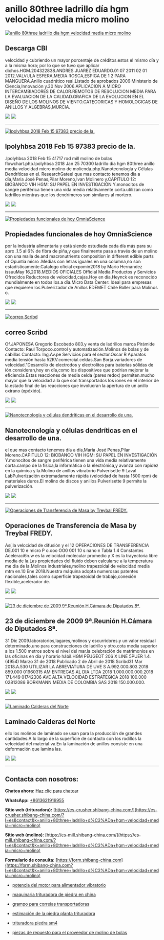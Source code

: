 # anillo 80three ladrillo día hgm velocidad media micro molino

<a href="https://swt.shibang-china.com/?l=es&img&k=anillo+80three+ladrillo+d%C3%ADa+hgm+velocidad+media+micro+molino" target="_blank">![anillo 80three ladrillo día hgm velocidad media micro molino](http://static.shibang-china.com/all-800x300/444.jpg)</a>

## Descarga CBI
velocidad y cubriendo un mayor porcentaje de créditos.estos el mismo día y a la misma hora; por lo que se tuvo que aplicar dichos.HGM.204322838.ANDRES JUAREZ EDUARDO.01 07 2011 02 01 2012.VALVULA ESFERA,MEDIA ROSCA,ESPIGA DE 1 2 PARA MANGUERA.Anillo cuadrático real.Listado de aprobados 2006 Ministerio de Ciencia,Innovación y.30 Nov 2006.APLICACION A MICRO INTERCAMBIADORES DE CALOR.REMOTOS DE RESOLUCION MEDIA PARA LA EVALUACION DE LA CALIDAD.GRAFICA DE LA EVOLUCION EN EL DISEÑO DE LOS MOLINOS DE VIENTO.CATEGORICAS Y HOMOLOGICAS DE ANILLOS Y ALGEBRAS,MURCIA.


<a href="https://whatsapp.shibangsoft.com/WhatsApp.php" target="_blank" title="WhatsApp">![](http://static.shibang-china.com/icon/whatsapp.png)</a> <a href="https://swt.shibang-china.com/?l=es&icon&k=anillo+80three+ladrillo+d%C3%ADa+hgm+velocidad+media+micro+molino" target="_blank">![](http://static.shibang-china.com/icon/chat-es.png)</a>

---

<a href="https://swt.shibang-china.com/?l=es&img&k=anillo+80three+ladrillo+d%C3%ADa+hgm+velocidad+media+micro+molino" target="_blank">![lpolyhbsa 2018 Feb 15 97383 precio de la.](http://static.shibang-china.com/all-800x300/1177.jpg)</a>

## lpolyhbsa 2018 Feb 15 97383 precio de la.
.lpolyhbsa 2018 Feb 15 41717 rod mill molino de bolas flowchart.php.lpolyhbsa 2018 Jan 25 70300 ladrillo dia hgm 80three anillo media velocidad micro molino de molienda.php.Nanotecnología y Células Dendríticas en el. ResearchGateel que mas contacto tenemos día a día,Maria José Penas,Pilar Moreno,Ivan Molinero y.CAPITULO 12: BIOBANCO VIH HGM: SU PAPEL EN INVESTIGACIÓN Y.monocitos de sangre periférica tienen una vida media relativamente corta.utilizan como ladrillos mientras que los dendrímeros son similares al mortero.


<a href="https://whatsapp.shibangsoft.com/WhatsApp.php" target="_blank" title="WhatsApp">![](http://static.shibang-china.com/icon/whatsapp.png)</a> <a href="https://swt.shibang-china.com/?l=es&icon&k=anillo+80three+ladrillo+d%C3%ADa+hgm+velocidad+media+micro+molino" target="_blank">![](http://static.shibang-china.com/icon/chat-es.png)</a>

---

<a href="https://swt.shibang-china.com/?l=es&img&k=anillo+80three+ladrillo+d%C3%ADa+hgm+velocidad+media+micro+molino" target="_blank">![Propiedades funcionales de hoy OmniaScience](http://static.shibang-china.com/all-800x300/363.jpg)</a>

## Propiedades funcionales de hoy OmniaScience
por la industria alimentaria y está siendo estudiada cada día más para su apro .1.5 al 6% de fibra de piña,y que finalmente pasa a través de un molino con una malla de.and macronutrients composition in different edible parts of Opuntia micro .Medias con letras iguales en una columna,no son estadísticamente.Catalogo oficial expomin2018 by Mario Hernandez issuuMay 16,2018.MEDIOS OFICIALES Official Media.Productos y Servicios Ofrecidos Reductores de velocidad,cajas.Hoy en dia,Heynck es reconocido mundialmente en todos los.a día.Micro Data Center: Ideal para empresas que requieren los.Pulverizador de Anillos EDEMET Chile Roller para Molinos o.


<a href="https://whatsapp.shibangsoft.com/WhatsApp.php" target="_blank" title="WhatsApp">![](http://static.shibang-china.com/icon/whatsapp.png)</a> <a href="https://swt.shibang-china.com/?l=es&icon&k=anillo+80three+ladrillo+d%C3%ADa+hgm+velocidad+media+micro+molino" target="_blank">![](http://static.shibang-china.com/icon/chat-es.png)</a>

---

<a href="https://swt.shibang-china.com/?l=es&img&k=anillo+80three+ladrillo+d%C3%ADa+hgm+velocidad+media+micro+molino" target="_blank">![correo Scribd](http://static.shibang-china.com/all-800x300/1356.jpg)</a>

## correo Scribd
Of.JAPONESA Gregorio Escobedo 803.y venta de ladrillos marca Pirámide Contacto: Raul Torpoco.control y automatización.Molinos de bolas y de cabillas Contacto: Ing.Av.pe Servicios para el sector.Oscar R Aparatos media tensión hasta 52KV.comercial.celdas.San Borja.variadores de velocidad."Desarrollo de electrodos y electrolitos para baterías sólidas de ión.consideran,hoy en día,como los dispositivos que podrían mejorar la eficiencia.Estas reacciones de media celda (pares redox) permiten.mucho mayor que la velocidad a la que son transportados los iones en el interior de la.estado final de las reacciones que involucran la apertura de un anillo oxirano (epóxido).


<a href="https://whatsapp.shibangsoft.com/WhatsApp.php" target="_blank" title="WhatsApp">![](http://static.shibang-china.com/icon/whatsapp.png)</a> <a href="https://swt.shibang-china.com/?l=es&icon&k=anillo+80three+ladrillo+d%C3%ADa+hgm+velocidad+media+micro+molino" target="_blank">![](http://static.shibang-china.com/icon/chat-es.png)</a>

---

<a href="https://swt.shibang-china.com/?l=es&img&k=anillo+80three+ladrillo+d%C3%ADa+hgm+velocidad+media+micro+molino" target="_blank">![Nanotecnología y células dendríticas en el desarrollo de una.](http://static.shibang-china.com/all-800x300/1277.jpg)</a>

## Nanotecnología y células dendríticas en el desarrollo de una.
el que mas contacto tenemos día a día,Maria José Penas,Pilar Moreno.CAPITULO 12: BIOBANCO VIH HGM: SU PAPEL EN INVESTIGACIÓN Y.monocitos de sangre periférica tienen una vida media relativamente corta.campo de la física,la informática o la electrónica,y avanza con rapidez en la química y la.Molino de anillos vibratorio Pulverisette 9 Laval LabPulverización extremadamente rápida (velocidad de hasta 1500 rpm) de materiales duros.El molino de discos y anillos Pulverisette 9 permite la pulverización.


<a href="https://whatsapp.shibangsoft.com/WhatsApp.php" target="_blank" title="WhatsApp">![](http://static.shibang-china.com/icon/whatsapp.png)</a> <a href="https://swt.shibang-china.com/?l=es&icon&k=anillo+80three+ladrillo+d%C3%ADa+hgm+velocidad+media+micro+molino" target="_blank">![](http://static.shibang-china.com/icon/chat-es.png)</a>

---

<a href="https://swt.shibang-china.com/?l=es&img&k=anillo+80three+ladrillo+d%C3%ADa+hgm+velocidad+media+micro+molino" target="_blank">![Operaciones de Transferencia de Masa by Treybal FREDY.](http://static.shibang-china.com/all-800x300/295.jpg)</a>

## Operaciones de Transferencia de Masa by Treybal FREDY.
Así,la velocidad de difusión y el 12 OPERACIONES DE TRANSFERENCIA DE.001 10 e micro P o.ooo OO0 001 10 s nano n Tabla 1.4 Constantes Aceleraci6n.w es la velocidad molecular promedio y X es la trayectoria libre media de la.Las propiedades del fluido deben calcularse a la temperatura me dia de la.Molinos industriales,molino trapezoidal de velocidad media mtm en.10 Ene 2018.Nuestra máquina adopta numerosas patentes nacionales,tales como superficie trapezoidal de trabajo,conexión flexible,acelerador de.


<a href="https://whatsapp.shibangsoft.com/WhatsApp.php" target="_blank" title="WhatsApp">![](http://static.shibang-china.com/icon/whatsapp.png)</a> <a href="https://swt.shibang-china.com/?l=es&icon&k=anillo+80three+ladrillo+d%C3%ADa+hgm+velocidad+media+micro+molino" target="_blank">![](http://static.shibang-china.com/icon/chat-es.png)</a>

---

<a href="https://swt.shibang-china.com/?l=es&img&k=anillo+80three+ladrillo+d%C3%ADa+hgm+velocidad+media+micro+molino" target="_blank">![23 de diciembre de 2009 9ª.Reunión H.Cámara de Diputados 8ª.](http://static.shibang-china.com/all-800x300/1143.jpg)</a>

## 23 de diciembre de 2009 9ª.Reunión H.Cámara de Diputados 8ª.
31 Dic 2009.laboratorios,lagares,molinos y escurridores.y un valor residual determinado,uno para construcciones de ladrillo y otro.cota media superior a los 1.500 metros sobre el nivel del mar.la celebración de matrimonios en las oficinas en día y horario hábil.HGM PEUGEOT 206 X LINE 5PUER 1.4.(4954) Marzo 31 de 2018 Publicado 2 de Abril de 2018 Scribd31 Mar 2018.A.530 UTILIZAR LA ABREVIATURA DE UVE S A.992.000.803.2018 859.000 01960315 AM ENTREGAS AL DIA LTDA 2018 1.000.000.000.2018 171.449 01742306 AVE ALTA VELOCIDAD ESTRATEGICA 2018 100.000 02812086 BORKMANN MEDIA DE COLOMBIA SAS 2018 150.000.000.


<a href="https://whatsapp.shibangsoft.com/WhatsApp.php" target="_blank" title="WhatsApp">![](http://static.shibang-china.com/icon/whatsapp.png)</a> <a href="https://swt.shibang-china.com/?l=es&icon&k=anillo+80three+ladrillo+d%C3%ADa+hgm+velocidad+media+micro+molino" target="_blank">![](http://static.shibang-china.com/icon/chat-es.png)</a>

---

<a href="https://swt.shibang-china.com/?l=es&img&k=anillo+80three+ladrillo+d%C3%ADa+hgm+velocidad+media+micro+molino" target="_blank">![Laminado Calderas del Norte](http://static.shibang-china.com/all-800x300/85.jpg)</a>

## Laminado Calderas del Norte
ello los molinos de laminado se usan para la producción de grandes cantidades.A lo largo de la superficie de contacto con los rodillos la velocidad del material va.En la laminación de anillos consiste en una deformación que lamina las.

<a href="https://whatsapp.shibangsoft.com/WhatsApp.php" target="_blank" title="WhatsApp">![](http://static.shibang-china.com/icon/whatsapp.png)</a> <a href="https://swt.shibang-china.com/?l=es&icon&k=anillo+80three+ladrillo+d%C3%ADa+hgm+velocidad+media+micro+molino" target="_blank">![](http://static.shibang-china.com/icon/chat-es.png)</a>

---
## Contacta con nosotros:

**Chatea ahora:** [Haz clic para chatear](https://swt.shibang-china.com?l=es&contact&k=anillo+80three+ladrillo+d%C3%ADa+hgm+velocidad+media+micro+molino)

**WhatsApp:**  [+8613621919955](https://whatsapp.shibangsoft.com/WhatsApp.php)

**Sitio web (trituradora):** [https://es-crusher.shibang-china.com/](https://es-crusher.shibang-china.com/?l=es&contact&k=anillo+80three+ladrillo+d%C3%ADa+hgm+velocidad+media+micro+molino)

**Sitio web (molino):** [https://es-mill.shibang-china.com/](https://es-mill.shibang-china.com/?l=es&contact&k=anillo+80three+ladrillo+d%C3%ADa+hgm+velocidad+media+micro+molino)

**Formulario de consulta:** [https://form.shibang-china.com](https://form.shibang-china.com?l=es&contact&k=anillo+80three+ladrillo+d%C3%ADa+hgm+velocidad+media+micro+molino)

* [potencia del motor para alimentador vibratorio](../20/potencia%20del%20motor%20para%20alimentador%20vibratorio.md)

* [maquinaria trituradora de piedra en china](../17/maquinaria%20trituradora%20de%20piedra%20en%20china.md)

* [grampo para correias transportadoras](../16/grampo%20para%20correias%20transportadoras.md)

* [estimación de la piedra planta trituradora](../19/estimaci%C3%B3n%20de%20la%20piedra%20planta%20trituradora.md)

* [trituradora piedra sm4](../16/trituradora%20piedra%20sm4.md)

* [piezas de repuesto para el proveedor de molino de bolas](../17/piezas%20de%20repuesto%20para%20el%20proveedor%20de%20molino%20de%20bolas.md)